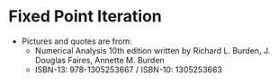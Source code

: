 # Fixed Point Iteration
- Pictures and quotes are from:
  - Numerical Analysis 10th edition written by Richard L. Burden, J. Douglas Faires, Annette M. Burden
   - ISBN-13: 978-1305253667 / ISBN-10: 1305253663


